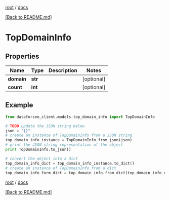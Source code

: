 [root](./../ "root") / [docs](./ "docs")

[[Back to README.md]](./../README.md "[Back to README.md]")

# TopDomainInfo

## Properties

Name | Type | Description | Notes
------------ | ------------- | ------------- | -------------
**domain** | **str** |  | [optional]
**count** | **int** |  | [optional]

## Example

```python
from dataforseo_client.models.top_domain_info import TopDomainInfo

# TODO update the JSON string below
json = "{}"
# create an instance of TopDomainInfo from a JSON string
top_domain_info_instance = TopDomainInfo.from_json(json)
# print the JSON string representation of the object
print TopDomainInfo.to_json()

# convert the object into a dict
top_domain_info_dict = top_domain_info_instance.to_dict()
# create an instance of TopDomainInfo from a dict
top_domain_info_form_dict = top_domain_info.from_dict(top_domain_info_dict)
```

  

[root](./../ "root") / [docs](./ "docs")

[[Back to README.md]](./../README.md "[Back to README.md]")
